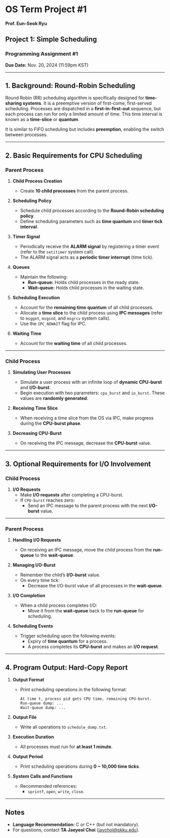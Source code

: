 # OS Term Project #1

**Prof. Eun-Seok Ryu**

## Project 1: Simple Scheduling

### Programming Assignment #1

**Due Date:** Nov. 20, 2024 (11:59pm KST)

---

## 1. Background: Round-Robin Scheduling

Round Robin (RR) scheduling algorithm is specifically designed for **time-sharing systems**. It is a preemptive version of first-come, first-served scheduling. Processes are dispatched in a **first-in-first-out** sequence, but each process can run for only a limited amount of time. This time interval is known as a **time-slice** or **quantum**.

It is similar to FIFO scheduling but includes **preemption**, enabling the switch between processes.

---

## 2. Basic Requirements for CPU Scheduling

### Parent Process

1. **Child Process Creation**
   - Create **10 child processes** from the parent process.
2. **Scheduling Policy**

   - Schedule child processes according to the **Round-Robin scheduling policy**.
   - Define scheduling parameters such as **time quantum** and **timer tick interval**.

3. **Timer Signal**

   - Periodically receive the **ALARM signal** by registering a timer event (refer to the `setitimer` system call).
   - The ALARM signal acts as a **periodic timer interrupt** (time tick).

4. **Queues**

   - Maintain the following:
     - **Run-queue:** Holds child processes in the ready state.
     - **Wait-queue:** Holds child processes in the waiting state.

5. **Scheduling Execution**

   - Account for the **remaining time quantum** of all child processes.
   - Allocate a **time slice** to the child process using **IPC messages** (refer to `msgget`, `msgsnd`, and `msgrcv` system calls).
   - Use the `IPC_NOWAIT` flag for IPC.

6. **Waiting Time**
   - Account for the **waiting time** of all child processes.

---

### Child Process

1. **Simulating User Processes**

   - Simulate a user process with an infinite loop of **dynamic CPU-burst** and **I/O-burst**.
   - Begin execution with two parameters: `cpu_burst` and `io_burst`. These values are **randomly generated**.

2. **Receiving Time Slice**

   - When receiving a time slice from the OS via IPC, make progress during the **CPU-burst phase**.

3. **Decreasing CPU-Burst**
   - On receiving the IPC message, decrease the **CPU-burst** value.

---

## 3. Optional Requirements for I/O Involvement

### Child Process

1. **I/O Requests**
   - Make **I/O requests** after completing a CPU-burst.
   - If `CPU-burst` reaches zero:
     - Send an IPC message to the parent process with the next **I/O-burst** value.

---

### Parent Process

1. **Handling I/O Requests**

   - On receiving an IPC message, move the child process from the **run-queue** to the **wait-queue**.

2. **Managing I/O-Burst**

   - Remember the child’s **I/O-burst** value.
   - On every time tick:
     - Decrease the I/O-burst value of all processes in the **wait-queue**.

3. **I/O Completion**

   - When a child process completes I/O:
     - Move it from the **wait-queue** back to the **run-queue** for scheduling.

4. **Scheduling Events**
   - Trigger scheduling upon the following events:
     - Expiry of **time quantum** for a process.
     - A process completes its **CPU-burst** and makes an **I/O request**.

---

## 4. Program Output: Hard-Copy Report

1. **Output Format**

   - Print scheduling operations in the following format:
     ```
     At time t, process pid gets CPU time, remaining CPU-burst.
     Run-queue dump: ...
     Wait-queue dump: ...
     ```

2. **Output File**

   - Write all operations to `schedule_dump.txt`.

3. **Execution Duration**

   - All processes must run for **at least 1 minute**.

4. **Output Period**

   - Print scheduling operations during **0 ~ 10,000 time ticks**.

5. **System Calls and Functions**
   - Recommended references:
     - `sprintf`, `open`, `write`, `close`.

---

## Notes

- **Language Recommendation:** C or C++ (but not mandatory).
- For questions, contact **TA Jaeyeol Choi** (jaychoi@skku.edu).
